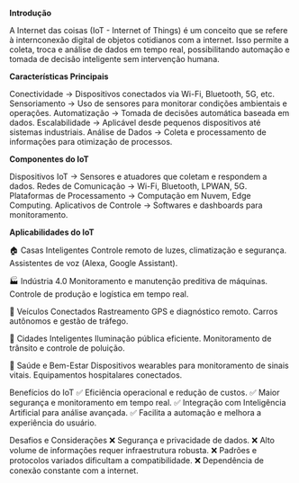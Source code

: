 
**Introdução**

A Internet das coisas (IoT - Internet of Things) é um conceito que se refere à internconexão digital de objetos cotidianos com a internet. Isso permite
a coleta, troca e análise de dados em tempo real, possibilitando automação e tomada de decisão inteligente sem intervenção humana.


**Características Principais**

Conectividade → Dispositivos conectados via Wi-Fi, Bluetooth, 5G, etc.
Sensoriamento → Uso de sensores para monitorar condições ambientais e operações.
Automatização → Tomada de decisões automática baseada em dados.
Escalabilidade → Aplicável desde pequenos dispositivos até sistemas industriais.
Análise de Dados → Coleta e processamento de informações para otimização de processos.


**Componentes do IoT**

Dispositivos IoT → Sensores e atuadores que coletam e respondem a dados.
Redes de Comunicação → Wi-Fi, Bluetooth, LPWAN, 5G.
Plataformas de Processamento → Computação em Nuvem, Edge Computing.
Aplicativos de Controle → Softwares e dashboards para monitoramento.



**Aplicabilidades do IoT**

🏠 Casas Inteligentes
Controle remoto de luzes, climatização e segurança.
Assistentes de voz (Alexa, Google Assistant).

🏭 Indústria 4.0
Monitoramento e manutenção preditiva de máquinas.
Controle de produção e logística em tempo real.

🚗 Veículos Conectados
Rastreamento GPS e diagnóstico remoto.
Carros autônomos e gestão de tráfego.

🌆 Cidades Inteligentes
Iluminação pública eficiente.
Monitoramento de trânsito e controle de poluição.

🏥 Saúde e Bem-Estar
Dispositivos wearables para monitoramento de sinais vitais.
Equipamentos hospitalares conectados.


Benefícios do IoT
✅ Eficiência operacional e redução de custos.
✅ Maior segurança e monitoramento em tempo real.
✅ Integração com Inteligência Artificial para análise avançada.
✅ Facilita a automação e melhora a experiência do usuário.

Desafios e Considerações
❌ Segurança e privacidade de dados.
❌ Alto volume de informações requer infraestrutura robusta.
❌ Padrões e protocolos variados dificultam a compatibilidade.
❌ Dependência de conexão constante com a internet.
